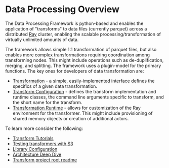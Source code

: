 # Data Processing Overview 
The Data Processing Framework is python-based and enables the 
application of "transforms" to data files (currently parquet) across a distributed 
[Ray](https://docs.ray.io/en/latest/index.html) cluster, enabling the
scalable processing/transformation of virtually unlimited amounts of data. 

The framework allows simple 1:1 transformation of parquet files, but also enables
more complex transformations requiring coordination among transforming nodes.
This might include operations such as de-duplification, merging, and splitting.
The framework uses a plugin-model for the primary functions.  The key ones for
developers of data transformation are:
* [Transformation](../src/data_processing/transform/table_transform.py) - a simple, easily-implemented interface defines
the specifics of a given data transformation.
* [Transform Configuration](../src/data_processing/ray/transform_runtime.py) - defines
the transform implementation and runtime classes, the 
command line arguments specific to transform, and the short name for the transform.
* [Transformation Runtime](../src/data_processing/ray/transform_runtime.py) - allows for customization of the Ray environment for the transformer.
This might include provisioning of shared memory objects or creation of additional actors.

To learn more consider the following:
* [Transform Tutorials](transform-tutorials.md)
* [Testing transformers with S3](using_s3_transformers.md)
* [Library Configuration](library-config.md)
* [Architecture Deep Dive](architecture.md)
* [Transform project root readme](../../transforms/README.md)

